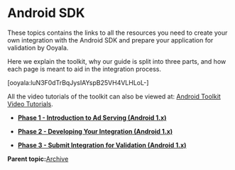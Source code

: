 # Android SDK

These topics contains the links to all the resources you need to create your own integration with the Android SDK and prepare your application for validation by Ooyala.

Here we explain the toolkit, why our guide is split into three parts, and how each page is meant to aid in the integration process.

\[ooyala:luN3F0dTrBqJysIAYspB25VH4VLHLoL-\]



All the video tutorials of the toolkit can also be viewed at: [Android Toolkit Video Tutorials](http://help.ooyala.com/video-tutorials/video-advertising).

-   **[Phase 1 - Introduction to Ad Serving \(Android 1.x\)](../../../oadtech/ad_serving/dg/android_phase1.md)**  

-   **[Phase 2 - Developing Your Integration \(Android 1.x\)](../../../oadtech/ad_serving/dg/android_phase2.md)**  

-   **[Phase 3 - Submit Integration for Validation \(Android 1.x\)](../../../oadtech/ad_serving/dg/android_phase3.md)**  


**Parent topic:**[Archive](../../../oadtech/ad_serving/dg/ad_serving_toolkit_archive.md)

